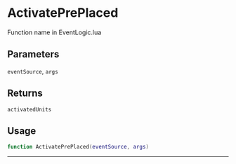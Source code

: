 # ActivatePrePlaced
Function name in EventLogic.lua
## Parameters
`eventSource`, `args`
## Returns
`activatedUnits`
## Usage
```lua
function ActivatePrePlaced(eventSource, args)
```
---
